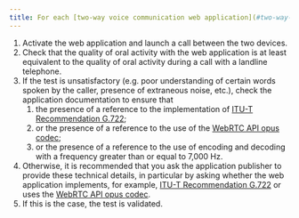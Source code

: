 ```yaml
---
title: For each [two-way voice communication web application](#two-way-voice-communication-web-application), is the application capable of encoding and decoding this communication with a frequency range whose upper limit is at least 7 000 Hz?
---
```


1. Activate the web application and launch a call between the two devices.
2. Check that the quality of oral activity with the web application is at least equivalent to the quality of oral activity during a call with a landline telephone.
3. If the test is unsatisfactory (e.g. poor understanding of certain words spoken by the caller, presence of extraneous noise, etc.), check the application documentation to ensure that 
   1. the presence of a reference to the implementation of [ITU-T Recommendation G.722](https://www.itu.int/rec/T-REC-G.722/fr); 
   2. or the presence of a reference to the use of the [WebRTC API opus codec](https://developer.mozilla.org/en-US/docs/Web/Media/Formats/WebRTC_codecs); 
   3. or the presence of a reference to the use of encoding and decoding with a frequency greater than or equal to 7,000 Hz.
4. Otherwise, it is recommended that you ask the application publisher to provide these technical details, in particular by asking whether the web application implements, for example, [ITU-T Recommendation G.722](https://www.itu.int/rec/T-REC-G.722/fr) or uses the [WebRTC API opus codec](https://developer.mozilla.org/en-US/docs/Web/Media/Formats/WebRTC_codecs).
5. If this is the case, the test is validated.
